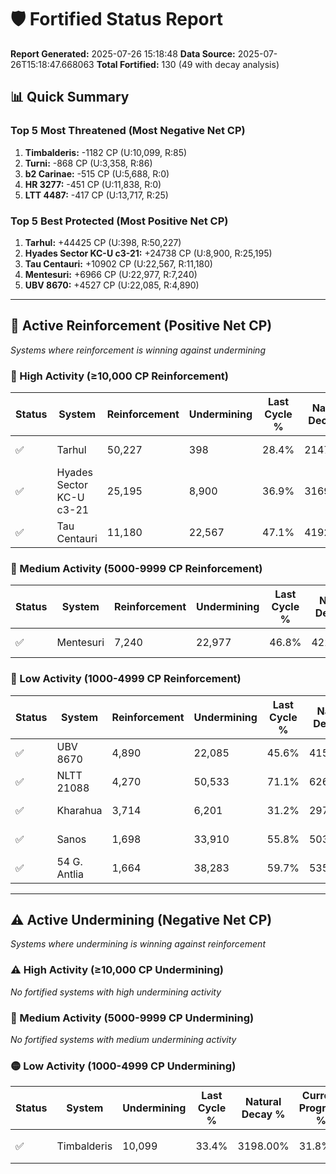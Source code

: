 # 🛡️ Fortified Status Report

**Report Generated:** 2025-07-26 15:18:48
**Data Source:** 2025-07-26T15:18:47.668063
**Total Fortified:** 130 (49 with decay analysis)

## 📊 Quick Summary

### Top 5 Most Threatened (Most Negative Net CP)
1. **Timbalderis:** -1182 CP (U:10,099, R:85)
2. **Turni:** -868 CP (U:3,358, R:86)
3. **b2 Carinae:** -515 CP (U:5,688, R:0)
4. **HR 3277:** -451 CP (U:11,838, R:0)
5. **LTT 4487:** -417 CP (U:13,717, R:25)

### Top 5 Best Protected (Most Positive Net CP)
1. **Tarhul:** +44425 CP (U:398, R:50,227)
2. **Hyades Sector KC-U c3-21:** +24738 CP (U:8,900, R:25,195)
3. **Tau Centauri:** +10902 CP (U:22,567, R:11,180)
4. **Mentesuri:** +6966 CP (U:22,977, R:7,240)
5. **UBV 8670:** +4527 CP (U:22,085, R:4,890)


---

## 🔵 Active Reinforcement (Positive Net CP)
*Systems where reinforcement is winning against undermining*

### 🔵 High Activity (≥10,000 CP Reinforcement)

| Status | System | Reinforcement | Undermining | Last Cycle % | Natural Decay % | Current Progress % | Current CP | Net CP | Activity |
|--------|--------|---------------|-------------|--------------|-----------------|-------------------|------------|--------|----------|
| ✅ | Tarhul | 50,227 | 398 | 28.4% | 2147.00% | 28.3% | 183,950 | +44425 | 🔵 High Reinforcement |
| ✅ | Hyades Sector KC-U c3-21 | 25,195 | 8,900 | 36.9% | 3169.00% | 35.5% | 230,750 | +24738 | 🔵 High Reinforcement |
| ✅ | Tau Centauri | 11,180 | 22,567 | 47.1% | 4192.00% | 43.6% | 283,400 | +10902 | 🔵 High Reinforcement |

### 🔵 Medium Activity (5000-9999 CP Reinforcement)

| Status | System | Reinforcement | Undermining | Last Cycle % | Natural Decay % | Current Progress % | Current CP | Net CP | Activity |
|--------|--------|---------------|-------------|--------------|-----------------|-------------------|------------|--------|----------|
| ✅ | Mentesuri | 7,240 | 22,977 | 46.8% | 4223.00% | 43.3% | 281,450 | +6966 | 🔵 Medium Reinforcement |

### 🔵 Low Activity (1000-4999 CP Reinforcement)

| Status | System | Reinforcement | Undermining | Last Cycle % | Natural Decay % | Current Progress % | Current CP | Net CP | Activity |
|--------|--------|---------------|-------------|--------------|-----------------|-------------------|------------|--------|----------|
| ✅ | UBV 8670 | 4,890 | 22,085 | 45.6% | 4150.00% | 42.2% | 274,300 | +4527 | 🔵 Low Reinforcement |
| ✅ | NLTT 21088 | 4,270 | 50,533 | 71.1% | 6267.00% | 63.3% | 411,450 | +4109 | 🔵 Low Reinforcement |
| ✅ | Kharahua | 3,714 | 6,201 | 31.2% | 2970.00% | 30.2% | 196,300 | +3255 | 🔵 Low Reinforcement |
| ✅ | Sanos | 1,698 | 33,910 | 55.8% | 5037.00% | 50.6% | 328,900 | +1509 | 🔵 Low Reinforcement |
| ✅ | 54 G. Antlia | 1,664 | 38,283 | 59.7% | 5358.00% | 53.8% | 349,699 | +1447 | 🔵 Low Reinforcement |


---

## ⚠️ Active Undermining (Negative Net CP)
*Systems where undermining is winning against reinforcement*

### ⚠️ High Activity (≥10,000 CP Undermining)

*No fortified systems with high undermining activity*

### 🔶 Medium Activity (5000-9999 CP Undermining)

*No fortified systems with medium undermining activity*

### 🟡 Low Activity (1000-4999 CP Undermining)

| Status | System | Undermining | Last Cycle % | Natural Decay % | Current Progress % | Reinforcement | Current CP | Net CP | Activity |
|--------|--------|-------------|--------------|-----------------|-------------------|---------------|------------|--------|----------|
| ✅ | Timbalderis | 10,099 | 33.4% | 3198.00% | 31.8% | 85 | 206,700 | -1182 | 🟡 Low Undermining |
